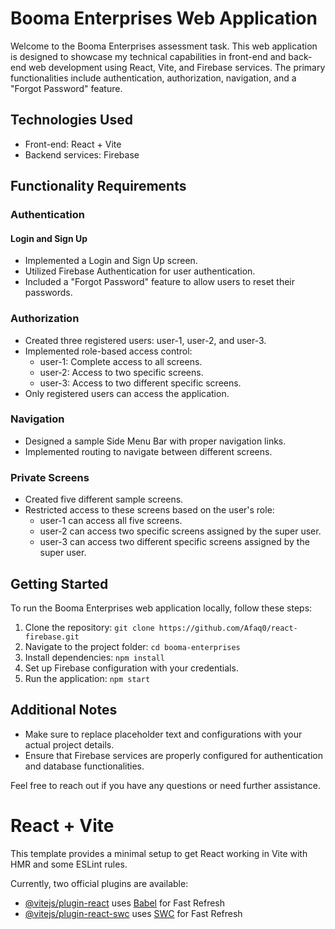 # Booma Enterprises Web Application

Welcome to the Booma Enterprises assessment task. This web application is designed to showcase my technical capabilities in front-end and back-end web development using React, Vite, and Firebase services. The primary functionalities include authentication, authorization, navigation, and a "Forgot Password" feature.

## Technologies Used

- Front-end: React + Vite
- Backend services: Firebase

## Functionality Requirements

### Authentication

#### Login and Sign Up

- Implemented a Login and Sign Up screen.
- Utilized Firebase Authentication for user authentication.
- Included a "Forgot Password" feature to allow users to reset their passwords.

### Authorization

- Created three registered users: user-1, user-2, and user-3.
- Implemented role-based access control:
  - user-1: Complete access to all screens.
  - user-2: Access to two specific screens.
  - user-3: Access to two different specific screens.
- Only registered users can access the application.

### Navigation

- Designed a sample Side Menu Bar with proper navigation links.
- Implemented routing to navigate between different screens.

### Private Screens

- Created five different sample screens.
- Restricted access to these screens based on the user's role:
  - user-1 can access all five screens.
  - user-2 can access two specific screens assigned by the super user.
  - user-3 can access two different specific screens assigned by the super user.

## Getting Started

To run the Booma Enterprises web application locally, follow these steps:

1. Clone the repository: `git clone https://github.com/Afaq0/react-firebase.git`
2. Navigate to the project folder: `cd booma-enterprises`
3. Install dependencies: `npm install`
4. Set up Firebase configuration with your credentials.
5. Run the application: `npm start`

## Additional Notes

- Make sure to replace placeholder text and configurations with your actual project details.
- Ensure that Firebase services are properly configured for authentication and database functionalities.

Feel free to reach out if you have any questions or need further assistance.

# React + Vite

This template provides a minimal setup to get React working in Vite with HMR and some ESLint rules.

Currently, two official plugins are available:

- [@vitejs/plugin-react](https://github.com/vitejs/vite-plugin-react/blob/main/packages/plugin-react/README.md) uses [Babel](https://babeljs.io/) for Fast Refresh
- [@vitejs/plugin-react-swc](https://github.com/vitejs/vite-plugin-react-swc) uses [SWC](https://swc.rs/) for Fast Refresh
